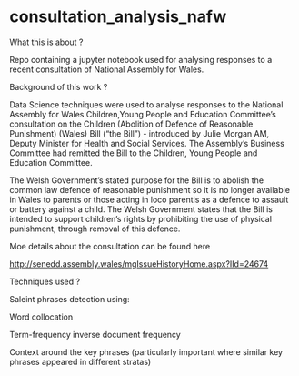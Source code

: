 # consultation_analysis_nafw
What this is about ?

Repo containing  a jupyter notebook used for analysing responses to a recent consultation 
of National Assembly for Wales.

Background of this work ?

Data Science techniques were used to analyse responses to the National Assembly for 
Wales Children,Young People and Education Committee’s consultation on the Children (Abolition 
of Defence of Reasonable Punishment) (Wales) Bill (“the Bill”) - introduced by Julie 
Morgan AM, Deputy Minister for Health and Social Services. The Assembly’s Business Committee
had remitted the Bill to the Children, Young People and Education Committee.


The Welsh Government’s stated purpose for the Bill is to abolish the common law defence
of reasonable punishment so it is no longer available in Wales to parents or those acting
in loco parentis as a defence to assault or battery against a child. The Welsh Government
states that the Bill is intended to support children’s rights by prohibiting the use of
physical punishment, through removal of this defence.


Moe details about the consultation can be found here

http://senedd.assembly.wales/mgIssueHistoryHome.aspx?IId=24674

Techniques used ?

Saleint phrases detection using:

Word collocation

Term-frequency inverse document frequency

Context around the key phrases (particularly important where similar key phrases appeared in different stratas)





